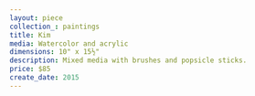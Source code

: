 ```yaml
---
layout: piece
collection_: paintings
title: Kim
media: Watercolor and acrylic
dimensions: 10" x 15½"
description: Mixed media with brushes and popsicle sticks.
price: $85
create_date: 2015
---
```

